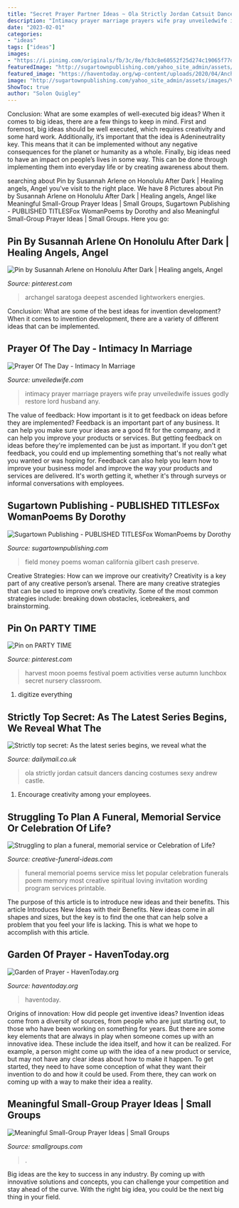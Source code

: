 ```yaml
---
title: "Secret Prayer Partner Ideas ~ Ola Strictly Jordan Catsuit Dancers Dancing Costumes Sexy Andrew Castle"
description: "Intimacy prayer marriage prayers wife pray unveiledwife issues godly restore lord husband any"
date: "2023-02-01"
categories:
- "ideas"
tags: ["ideas"]
images:
- "https://i.pinimg.com/originals/fb/3c/8e/fb3c8e60552f25d274c19065f77d780a.jpg"
featuredImage: "http://sugartownpublishing.com/yahoo_site_admin/assets/images/Voices_from_the_Field_at_350_dpi.80123431_std.jpg"
featured_image: "https://haventoday.org/wp-content/uploads/2020/04/Anchor04222020-3.jpg"
image: "http://sugartownpublishing.com/yahoo_site_admin/assets/images/Voices_from_the_Field_at_350_dpi.80123431_std.jpg"
ShowToc: true
author: "Solon Quigley"
---
```



Conclusion: What are some examples of well-executed big ideas?
When it comes to big ideas, there are a few things to keep in mind. First and foremost, big ideas should be well executed, which requires creativity and some hard work. Additionally, it’s important that the idea is Adenineutrality key. This means that it can be implemented without any negative consequences for the planet or humanity as a whole. Finally, big ideas need to have an impact on people’s lives in some way. This can be done through implementing them into everyday life or by creating awareness about them.

	

		
searching about Pin by Susannah Arlene on Honolulu After Dark | Healing angels, Angel you've visit to the right place. We have 8 Pictures about Pin by Susannah Arlene on Honolulu After Dark | Healing angels, Angel like Meaningful Small-Group Prayer Ideas | Small Groups, Sugartown Publishing - PUBLISHED TITLESFox WomanPoems by Dorothy and also Meaningful Small-Group Prayer Ideas | Small Groups. Here you go:
		
    
## Pin By Susannah Arlene On Honolulu After Dark | Healing Angels, Angel

<img loading=lazy src="https://i.pinimg.com/originals/fb/3c/8e/fb3c8e60552f25d274c19065f77d780a.jpg" onerror="this.onerror=null;this.src='https://tse3.mm.bing.net/th?id=OIP.G-j0WQuQ29LqrIBZsb6lEAHaLG&amp;pid=15.1';" alt="Pin by Susannah Arlene on Honolulu After Dark | Healing angels, Angel">

_Source: pinterest.com_

>archangel saratoga deepest ascended lightworkers energies. 

	

Conclusion: What are some of the best ideas for invention development?
When it comes to invention development, there are a variety of different ideas that can be implemented.

    
## Prayer Of The Day - Intimacy In Marriage

<img loading=lazy src="https://unveiledwife.com/wp-content/uploads/2011/05/Intimacy-in-marroage.jpg" onerror="this.onerror=null;this.src='https://tse3.mm.bing.net/th?id=OIP.laCpX6QMkgHEfw64SWZkiwHaHa&amp;pid=15.1';" alt="Prayer Of The Day - Intimacy In Marriage">

_Source: unveiledwife.com_

>intimacy prayer marriage prayers wife pray unveiledwife issues godly restore lord husband any. 

	

The value of feedback: How important is it to get feedback on ideas before they are implemented?
Feedback is an important part of any business. It can help you make sure your ideas are a good fit for the company, and it can help you improve your products or services. But getting feedback on ideas before they're implemented can be just as important. If you don't get feedback, you could end up implementing something that's not really what you wanted or was hoping for. Feedback can also help you learn how to improve your business model and improve the way your products and services are delivered. It's worth getting it, whether it's through surveys or informal conversations with employees.

    
## Sugartown Publishing - PUBLISHED TITLESFox WomanPoems By Dorothy

<img loading=lazy src="http://sugartownpublishing.com/yahoo_site_admin/assets/images/Voices_from_the_Field_at_350_dpi.80123431_std.jpg" onerror="this.onerror=null;this.src='https://tse1.mm.bing.net/th?id=OIP.fjDD9v3ye_t8jggkGVyhbgHaLH&amp;pid=15.1';" alt="Sugartown Publishing - PUBLISHED TITLESFox WomanPoems by Dorothy">

_Source: sugartownpublishing.com_

>field money poems woman california gilbert cash preserve. 

	

Creative Strategies: How can we improve our creativity?
Creativity is a key part of any creative person’s arsenal. There are many creative strategies that can be used to improve one’s creativity. Some of the most common strategies include: breaking down obstacles, icebreakers, and brainstorming.

    
## Pin On PARTY TIME

<img loading=lazy src="https://i.pinimg.com/736x/5a/1e/e1/5a1ee12646a608cb8c6b5d0281cb5415--harvest-festival-classroom-resources.jpg" onerror="this.onerror=null;this.src='https://tse4.mm.bing.net/th?id=OIP.OMAT2KIT6N7ep1WtIIWNdQHaKe&amp;pid=15.1';" alt="Pin on PARTY TIME">

_Source: pinterest.com_

>harvest moon poems festival poem activities verse autumn lunchbox secret nursery classroom. 

	

1. digitize everything

    
## Strictly Top Secret: As The Latest Series Begins, We Reveal What The

<img loading=lazy src="https://i.dailymail.co.uk/i/pix/2009/09/18/article-1214305-067B8EDF000005DC-950_233x577.jpg" onerror="this.onerror=null;this.src='https://tse4.mm.bing.net/th?id=OIP.TB0vTx2n1tGdz1EWZdKWLAAAAA&amp;pid=15.1';" alt="Strictly top secret: As the latest series begins, we reveal what the">

_Source: dailymail.co.uk_

>ola strictly jordan catsuit dancers dancing costumes sexy andrew castle. 

	

1. Encourage creativity among your employees.

    
## Struggling To Plan A Funeral, Memorial Service Or Celebration Of Life?

<img loading=lazy src="http://www.creative-funeral-ideas.com/images/TemplateMissMeButLetMeGoframe2.jpg" onerror="this.onerror=null;this.src='https://tse4.mm.bing.net/th?id=OIP.KS_hqLoW_Qt7Il5qTJty2gHaI8&amp;pid=15.1';" alt="Struggling to plan a funeral, memorial service or Celebration of Life?">

_Source: creative-funeral-ideas.com_

>funeral memorial poems service miss let popular celebration funerals poem memory most creative spiritual loving invitation wording program services printable. 

	

The purpose of this article is to introduce new ideas and their benefits.
This article Introduces New Ideas with their Benefits. New ideas come in all shapes and sizes, but the key is to find the one that can help solve a problem that you feel your life is lacking. This is what we hope to accomplish with this article.

    
## Garden Of Prayer - HavenToday.org

<img loading=lazy src="https://haventoday.org/wp-content/uploads/2020/04/Anchor04222020-3.jpg" onerror="this.onerror=null;this.src='https://tse4.mm.bing.net/th?id=OIP.G9QwSyDQjB9LwufVoAVj2AHaD3&amp;pid=15.1';" alt="Garden of Prayer - HavenToday.org">

_Source: haventoday.org_

>haventoday. 

	

Origins of innovation: How did people get inventive ideas?
Invention ideas come from a diversity of sources, from people who are just starting out, to those who have been working on something for years. But there are some key elements that are always in play when someone comes up with an innovative idea. These include the idea itself, and how it can be realized. For example, a person might come up with the idea of a new product or service, but may not have any clear ideas about how to make it happen. To get started, they need to have some conception of what they want their invention to do and how it could be used. From there, they can work on coming up with a way to make their idea a reality.

    
## Meaningful Small-Group Prayer Ideas | Small Groups

<img loading=lazy src="http://www.smallgroups.com/images/61461.jpg?w=630" onerror="this.onerror=null;this.src='https://tse3.mm.bing.net/th?id=OIP.tEeaNgBCAuPo8HJZZP5rGQHaHa&amp;pid=15.1';" alt="Meaningful Small-Group Prayer Ideas | Small Groups">

_Source: smallgroups.com_

>. 

	

Big ideas are the key to success in any industry. By coming up with innovative solutions and concepts, you can challenge your competition and stay ahead of the curve. With the right big idea, you could be the next big thing in your field.


